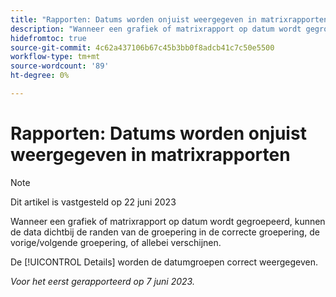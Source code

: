 ```yaml
---
title: "Rapporten: Datums worden onjuist weergegeven in matrixrapporten"
description: "Wanneer een grafiek of matrixrapport op datum wordt gegroepeerd, kunnen de data dichtbij de randen van de groepering in de correcte groepering, vorige/volgende groepering, of allebei verschijnen."
hidefromtoc: true
source-git-commit: 4c62a437106b67c45b3bb0f8adcb41c7c50e5500
workflow-type: tm+mt
source-wordcount: '89'
ht-degree: 0%

---
```



# Rapporten: Datums worden onjuist weergegeven in matrixrapporten

>[!NOTE]
>
> Dit artikel is vastgesteld op 22 juni 2023

Wanneer een grafiek of matrixrapport op datum wordt gegroepeerd, kunnen de data dichtbij de randen van de groepering in de correcte groepering, de vorige/volgende groepering, of allebei verschijnen.

De [!UICONTROL Details] worden de datumgroepen correct weergegeven.

_Voor het eerst gerapporteerd op 7 juni 2023._

